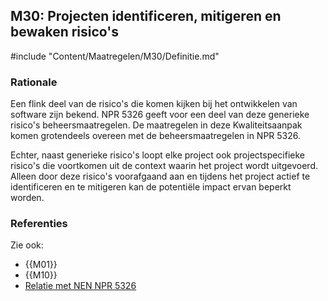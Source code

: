 ## M30: Projecten identificeren, mitigeren en bewaken risico's

#include "Content/Maatregelen/M30/Definitie.md"

### Rationale

Een flink deel van de risico's die komen kijken bij het ontwikkelen van software zijn bekend. NPR 5326 geeft voor een deel van deze generieke risico's beheersmaatregelen. De maatregelen in deze Kwaliteitsaanpak komen grotendeels overeen met de beheersmaatregelen in NPR 5326.

Echter, naast generieke risico's loopt elke project ook projectspecifieke risico's die voortkomen uit de context waarin het project wordt uitgevoerd. Alleen door deze risico's voorafgaand aan en tijdens het project actief te identificeren en te mitigeren kan de potentiële impact ervan beperkt worden.

### Referenties

Zie ook:

* {{M01}}
* {{M10}}
* [Relatie met NEN NPR 5326](#relatie-met-nen-npr-5326)
